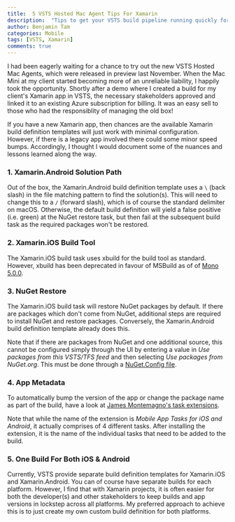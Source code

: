 ```yaml
---
title:  5 VSTS Hosted Mac Agent Tips For Xamarin
description:  "Tips to get your VSTS build pipeline running quickly for your Xamarin apps"
author: Benjamin Tam
categories: Mobile
tags: [VSTS, Xamarin]
comments: true
---
```


I had been eagerly waiting for a chance to try out the new VSTS Hosted Mac Agents, which were released in preview last November. When the Mac Mini at my client started becoming more of an unreliable liability, I happily took the opportunity. Shortly after a demo where I created a build for my client's Xamarin app in VSTS, the necessary stakeholders approved and linked it to an existing Azure subscription for billing. It was an easy sell to those who had the responsiblity of managing the old box!

If you have a new Xamarin app, then chances are the available Xamarin build definition templates will just work with minimal configuration. However, if there is a legacy app involved there could some minor speed bumps. Accordingly, I thought I would document some of the nuances and lessons learned along the way.

### 1. Xamarin.Android Solution Path
Out of the box, the Xamarin.Android build definition template uses a `\` (back slash) in the file matching pattern to find the solution(s). This will need to change this to a `/` (forward slash), which is of course the standard delimiter on macOS. Otherwise, the default build definition will yield a false positive (i.e. green) at the NuGet restore task, but then fail at the subsequent build task as the required packages won't be restored.

### 2. Xamarin.iOS Build Tool
The Xamarin.iOS build task uses xbuild for the build tool as standard. However, xbuild has been deprecated in favour of MSBuild as of of [Mono 5.0.0](http://www.mono-project.com/docs/about-mono/releases/5.0.0/#msbuild).

### 3. NuGet Restore
The Xamarin.iOS build task will restore NuGet packages by default. If there are packages which don't come from NuGet,  additional steps are required to install NuGet and restore packages. Conversely, the Xamarin.Android build definition template already does this.

Note that if there are packages from NuGet and one additional source, this cannot be configured simply through the UI by entering a value in _Use packages from this VSTS/TFS feed_ and then selecting _Use packages from NuGet.org_. This must be done through a [NuGet.Config file](https://docs.microsoft.com/en-us/nuget/reference/nuget-config-file).

### 4. App Metadata
To automatically bump the version of the app or change the package name as part of the build, have a look at [James Montemagno's task extensions](https://montemagno.com/introducing-vsts-mobile-build-tasks-extension/).

Note that while the name of the extension is _Mobile App Tasks for iOS and Android_, it actually comprises of 4 different tasks. After installing the extension, it is the name of the individual tasks that need to be added to the build.

### 5. One Build For Both iOS & Android
Currently, VSTS provide separate build definition templates for Xamarin.iOS and Xamarin.Android. You can of course have separate builds for each platform. However, I find that with Xamarin projects, it is often easier for both the developer(s) and other stakeholders to keep builds and app versions in lockstep across all platforms. My preferred approach to achieve this is to just create my own custom build definition for both platforms.
